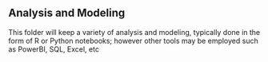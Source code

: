## Analysis and Modeling  
  
This folder will keep a variety of analysis and modeling, typically done in the form of R or Python notebooks; however other tools may be employed such as PowerBI, SQL, Excel, etc
